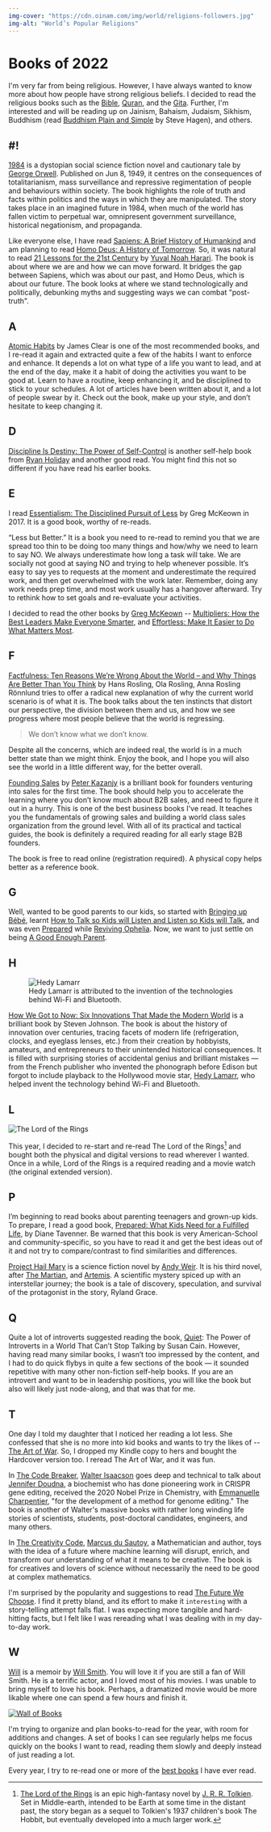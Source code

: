 ```yaml
---
img-cover: "https://cdn.oinam.com/img/world/religions-followers.jpg"
img-alt: "World’s Popular Religions"
---
```


# Books of 2022

I'm very far from being religious. However, I have always wanted to know more about how people have strong religious beliefs. I decided to read the religious books such as the [Bible](https://en.wikipedia.org/wiki/Bible), [Quran](https://en.wikipedia.org/wiki/Quran), and the [Gita](https://en.wikipedia.org/wiki/Bhagavad_Gita). Further, I'm interested and will be reading up on Jainism, Bahaism, Judaism, Sikhism, Buddhism (read [Buddhism Plain and Simple](https://www.amazon.com/Buddhism-Plain-Simple-Practice-Being/dp/0804843368/) by Steve Hagen), and others.

## #!

[1984](https://en.wikipedia.org/wiki/Nineteen_Eighty-Four) is a dystopian social science fiction novel and cautionary tale by [George Orwell](https://en.wikipedia.org/wiki/George_Orwell). Published on Jun 8, 1949, it centres on the consequences of totalitarianism, mass surveillance and repressive regimentation of people and behaviours within society. The book highlights the role of truth and facts within politics and the ways in which they are manipulated. The story takes place in an imagined future in 1984, when much of the world has fallen victim to perpetual war, omnipresent government surveillance, historical negationism, and propaganda.

Like everyone else, I have read [Sapiens: A Brief History of Humankind](https://en.wikipedia.org/wiki/Sapiens:_A_Brief_History_of_Humankind) and am planning to read [Homo Deus: A History of Tomorrow](https://en.wikipedia.org/wiki/Homo_Deus:_A_Brief_History_of_Tomorrow). So, it was natural to read [21 Lessons for the 21st Century](https://en.wikipedia.org/wiki/21_Lessons_for_the_21st_Century) by [Yuval Noah Harari](https://en.wikipedia.org/wiki/Yuval_Noah_Harari). The book is about where we are and how we can move forward. It bridges the gap between Sapiens, which was about our past, and Homo Deus, which is about our future. The book looks at where we stand technologically and politically, debunking myths and suggesting ways we can combat "post-truth".

## A

[Atomic Habits](https://jamesclear.com/atomic-habits) by James Clear is one of the most recommended books, and I re-read it again and extracted quite a few of the habits I want to enforce and enhance. It depends a lot on what type of a life you want to lead, and at the end of the day, make it a habit of doing the activities you want to be good at. Learn to have a routine, keep enhancing it, and be disciplined to stick to your schedules. A lot of articles have been written about it, and a lot of people swear by it. Check out the book, make up your style, and don’t hesitate to keep changing it.

## D

[Discipline Is Destiny: The Power of Self-Control](https://www.disciplineisdestiny.com) is another self-help book from [Ryan Holiday](https://ryanholiday.net/) and another good read. You might find this not so different if you have read his earlier books.

## E

I read [Essentialism: The Disciplined Pursuit of Less](https://www.amazon.com/Essentialism-Disciplined-Pursuit-Greg-McKeown/dp/0804137382) by Greg McKeown in 2017. It is a good book, worthy of re-reads.

“Less but Better.” It is a book you need to re-read to remind you that we are spread too thin to be doing too many things and how/why we need to learn to say NO. We always underestimate how long a task will take. We are socially not good at saying NO and trying to help whenever possible. It’s easy to say yes to requests at the moment and underestimate the required work, and then get overwhelmed with the work later. Remember, doing any work needs prep time, and most work usually has a hangover afterward. Try to rethink how to set goals and re-evaluate your activities.

I decided to read the other books by [Greg McKeown](https://en.wikipedia.org/wiki/Greg_McKeown_(author)) -- [Multipliers: How the Best Leaders Make Everyone Smarter](https://en.wikipedia.org/wiki/Multipliers:_How_the_Best_Leaders_Make_Everyone_Smarter), and [Effortless: Make It Easier to Do What Matters Most](https://www.amazon.com/Effortless-Make-Easier-What-Matters/dp/0593135644/).

## F

[Factfulness: Ten Reasons We’re Wrong About the World – and Why Things Are Better Than You Think](https://en.wikipedia.org/wiki/Factfulness:_Ten_Reasons_We%27re_Wrong_About_the_World_–_and_Why_Things_Are_Better_Than_You_Think) by Hans Rosling,  Ola Rosling,  Anna Rosling Rönnlund tries to offer a radical new explanation of why the current world scenario is of what it is. The book talks about the ten instincts that distort our perspective, the division between them and us, and how we see progress where most people believe that the world is regressing.

> We don’t know what we don’t know.

Despite all the concerns, which are indeed real, the world is in a much better state than we might think. Enjoy the book, and I hope you will also see the world in a little different way, for the better overall.

[Founding Sales](https://www.foundingsales.com) by [Peter Kazanjy](https://www.linkedin.com/in/kazanjy/) is a brilliant book for founders venturing into sales for the first time. The book should help you to accelerate the learning where you don’t know much about B2B sales, and need to figure it out in a hurry. This is one of the best business books I've read. It teaches you the fundamentals of growing sales and building a world class sales organization from the ground level. With all of its practical and tactical guides, the book is definitely a required reading for all early stage B2B founders.

The book is free to read online (registration required). A physical copy helps better as a reference book.

## G

Well, wanted to be good parents to our kids, so started with [Bringing up Bébé](https://www.amazon.com/Bringing-Up-Bébé-Discovers-Parenting/dp/1594203334/), learnt [How to Talk so Kids will Listen and Listen so Kids will Talk](https://www.amazon.com/How-Talk-Kids-Will-Listen/dp/1451663870/), and was even [Prepared](https://www.amazon.com/Prepared-What-Kids-Need-Fulfilled/dp/1984826069) while [Reviving Ophelia](https://www.amazon.com/Reviving-Ophelia-Saving-Selves-Adolescent/dp/0756984807/). Now, we want to just settle on being [A Good Enough Parent](https://www.amazon.com/Good-Enough-Parent-Book-Child-Rearing/dp/0394471482/).

## H

<figure>
  <img src="https://cdn.oinam.com/img/people/hedy-lamarr.jpg" alt="Hedy Lamarr" loading="lazy">
  <figcaption>
    Hedy Lamarr is attributed to the invention of the technologies behind Wi-Fi and Bluetooth.
  </figcaption>
</figure>

[How We Got to Now: Six Innovations That Made the Modern World](https://www.amazon.com/How-We-Got-Now-Innovations/dp/1594633932) is a brilliant book by Steven Johnson. The book is about the history of innovation over centuries, tracing facets of modern life (refrigeration, clocks, and eyeglass lenses, etc.) from their creation by hobbyists, amateurs, and entrepreneurs to their unintended historical consequences. It is filled with surprising stories of accidental genius and brilliant mistakes — from the French publisher who invented the phonograph before Edison but forgot to include playback to the Hollywood movie star, [Hedy Lamarr](https://en.wikipedia.org/wiki/Hedy_Lamarr), who helped invent the technology behind Wi-Fi and Bluetooth.

## L

<img class="large" src="https://cdn.oinam.com/img/movies/lotr-ring.jpg" alt="The Lord of the Rings">

This year, I decided to re-start and re-read The Lord of the Rings[^LOTR] and bought both the physical and digital versions to read wherever I wanted. Once in a while, Lord of the Rings is a required reading and a movie watch (the original extended version).

## P

I’m beginning to read books about parenting teenagers and grown-up kids. To prepare, I read a good book, [Prepared: What Kids Need for a Fulfilled Life](https://www.amazon.com/Prepared-What-Kids-Need-Fulfilled/dp/1984826069), by Diane Tavenner. Be warned that this book is very American-School and community-specific, so you have to read it and get the best ideas out of it and not try to compare/contrast to find similarities and differences.

[Project Hail Mary](https://en.wikipedia.org/wiki/Project_Hail_Mary) is a science fiction novel by [Andy Weir](https://en.wikipedia.org/wiki/Andy_Weir). It is his third novel, after [The Martian](https://en.wikipedia.org/wiki/The_Martian_(Weir_novel)), and [Artemis](https://en.wikipedia.org/wiki/Artemis_(novel)). A scientific mystery spiced up with an interstellar journey; the book is a tale of discovery, speculation, and survival of the protagonist in the story, Ryland Grace.

## Q

Quite a lot of introverts suggested reading the book, [Quiet](https://en.wikipedia.org/wiki/Quiet%3A_The_Power_of_Introverts_in_a_World_That_Can't_Stop_Talking): The Power of Introverts in a World That Can’t Stop Talking by Susan Cain. However, having read many similar books, I wasn’t too impressed by the content, and I had to do quick flybys in quite a few sections of the book — it sounded repetitive with many other non-fiction self-help books. If you are an introvert and want to be in leadership positions, you will like the book but also will likely just node-along, and that was that for me.

## T

One day I told my daughter that I noticed her reading a lot less. She confessed that she is no more into kid books and wants to try the likes of -- [The Art of War](https://en.wikipedia.org/wiki/The_Art_of_War). So, I dropped my Kindle copy to hers and bought the Hardcover version too. I reread The Art of War, and it was fun.

In [The Code Breaker](https://en.wikipedia.org/wiki/The_Code_Breaker), [Walter Isaacson](https://en.wikipedia.org/wiki/Walter_Isaacson) goes deep and technical to talk about [Jennifer Doudna](https://en.wikipedia.org/wiki/Jennifer_Doudna), a biochemist who has done pioneering work in CRISPR gene editing, received the 2020 Nobel Prize in Chemistry, with [Emmanuelle Charpentier](https://en.wikipedia.org/wiki/Emmanuelle_Charpentier), "for the development of a method for genome editing." The book is another of Walter's massive books with rather long winding life stories of scientists, students, post-doctoral candidates, engineers, and many others.

In [The Creativity Code](https://www.amazon.com/Creativity-Code-Learning-Write-Paint-dp-0008288151/dp/0008288151/), [Marcus du Sautoy](https://en.wikipedia.org/wiki/Marcus_du_Sautoy), a Mathematician and author, toys with the idea of a future where machine learning will disrupt, enrich, and transform our understanding of what it means to be creative. The book is for creatives and lovers of science without necessarily the need to be good at complex mathematics.

I'm surprised by the popularity and suggestions to read [The Future We Choose](https://www.amazon.com/Future-We-Choose-Surviving-Climate/dp/0525658351). I find it pretty bland, and its effort to make it `interesting` with a story-telling attempt falls flat. I was expecting more tangible and hard-hitting facts, but I felt like I was rereading what I was dealing with in my day-to-day work.

## W

[Will](https://willthebook.com) is a memoir by [Will Smith](https://en.wikipedia.org/wiki/Will_Smith). You will love it if you are still a fan of Will Smith. He is a terrific actor, and I loved most of his movies. I was unable to bring myself to love his book. Perhaps, a dramatized movie would be more likable where one can spend a few hours and finish it.

[![Wall of Books](/static/2022/books-2022.jpg)](https://unsplash.com/@oinam)

I'm trying to organize and plan books-to-read for the year, with room for additions and changes. A set of books I can see regularly helps me focus quickly on the books I want to read, reading them slowly and deeply instead of just reading a lot.

Every year, I try to re-read one or more of the [best books](/books/) I have ever read.


[^LOTR]: [The Lord of the Rings](https://en.wikipedia.org/wiki/The_Lord_of_the_Rings) is an epic high-fantasy novel by [J. R. R. Tolkien](https://en.wikipedia.org/wiki/J._R._R._Tolkien). Set in Middle-earth, intended to be Earth at some time in the distant past, the story began as a sequel to Tolkien's 1937 children's book The Hobbit, but eventually developed into a much larger work.